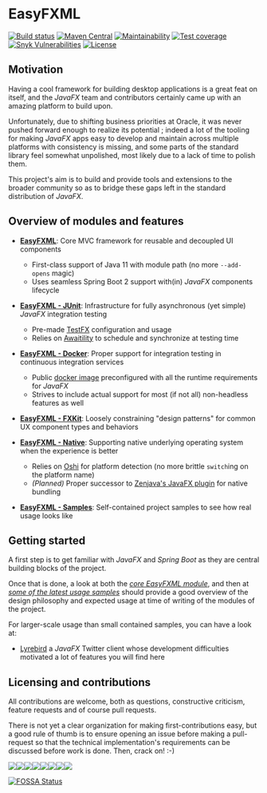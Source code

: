 # EasyFXML

[![Build status](https://img.shields.io/circleci/build/github/Tristan971/EasyFXML.svg?style=for-the-badge)](https://circleci.com/gh/Tristan971/EasyFXML)
[![Maven Central](https://img.shields.io/maven-central/v/moe.tristan/easyfxml-parent.svg?style=for-the-badge)](https://search.maven.org/artifact/moe.tristan/easyfxml-parent)
[![Maintainability](https://img.shields.io/codeclimate/maintainability/Tristan971/EasyFXML.svg?style=for-the-badge)](https://codeclimate.com/github/Tristan971/EasyFXML/maintainability)
[![Test coverage](https://img.shields.io/codeclimate/coverage/Tristan971/EasyFXML.svg?style=for-the-badge)](https://codeclimate.com/github/Tristan971/EasyFXML/test_coverage)
[![Snyk Vulnerabilities](https://img.shields.io/snyk/vulnerabilities/github/Tristan971/EasyFXML.svg?style=for-the-badge)](https://snyk.io/test/github/tristan971/easyfxml?targetFile=pom.xml)
[![License](https://img.shields.io/github/license/Tristan971/EasyFXML.svg?style=for-the-badge)](https://app.fossa.io/projects/git%2Bgithub.com%2FTristan971%2FEasyFXML?ref=badge_shield)

## Motivation

Having a cool framework for building desktop applications is a great feat on itself, and the _JavaFX_ team and contributors
certainly came up with an amazing platform to build upon.

Unfortunately, due to shifting business priorities at Oracle, it was never pushed forward enough to realize its potential ;
indeed a lot of the tooling for making _JavaFX_ apps easy to develop and maintain across multiple platforms with consistency
is missing, and some parts of the standard library feel somewhat unpolished, most likely due to a lack of time to polish them.

This project's aim is to build and provide tools and extensions to the broader community so as to bridge these gaps left
in the standard distribution of _JavaFX_.

## Overview of modules and features

- **[EasyFXML](easyfxml)**: Core MVC framework for reusable and decoupled UI components
  - First-class support of Java 11 with module path (no more `--add-opens` magic)
  - Uses seamless Spring Boot 2 support with(in) _JavaFX_ components lifecycle

- **[EasyFXML - JUnit](easyfxml-junit)**: Infrastructure for fully asynchronous (yet simple) _JavaFX_ integration testing
  - Pre-made [TestFX](https://github.com/TestFX/TestFX) configuration and usage
  - Relies on [Awaitility](https://github.com/awaitility/awaitility) to schedule and synchronize at testing time

- **[EasyFXML - Docker](easyfxml-docker)**: Proper support for integration testing in continuous integration services
  - Public [docker image](https://hub.docker.com/r/tristandeloche/easyfxml-docker) preconfigured with all the runtime requirements for _JavaFX_
  - Strives to include actual support for most (if not all) non-headless features as well

- **[EasyFXML - FXKit](easyfxml-fxkit)**: Loosely constraining "design patterns" for common UX component types and behaviors

- **[EasyFXML - Native](easyfxml-native)**: Supporting native underlying operating system when the experience is better
  - Relies on [Oshi](https://github.com/oshi/oshi) for platform detection (no more brittle `switch`ing on the platform name)
  - *(Planned)* Proper successor to [Zenjava's JavaFX plugin](https://github.com/javafx-maven-plugin/javafx-maven-plugin) for native bundling

- **[EasyFXML - Samples](easyfxml-samples)**: Self-contained project samples to see how real usage looks like

## Getting started
A first step is to get familiar with _JavaFX_ and _Spring Boot_ as they are central building blocks of the project.

Once that is done, a look at both the *[core EasyFXML module](easyfxml)*, and then at 
*[some of the latest usage samples](easyfxml-samples)* should provide a good overview of
the design philosophy and expected usage at time of writing of the modules of the project.

For larger-scale usage than small contained samples, you can have a look at:
- [Lyrebird](https://github.com/Tristan971/Lyrebird) a _JavaFX_ Twitter client whose development difficulties motivated a lot of
features you will find here

## Licensing and contributions
All contributions are welcome, both as questions, constructive criticism, feature requests and of course pull requests.

There is not yet a clear organization for making first-contributions easy, but a good rule of thumb is to ensure opening an issue
before making a pull-request so that the technical implementation's requirements can be discussed before work is done. Then, crack on! :-)

[![](https://sourcerer.io/fame/Tristan971/Tristan971/EasyFXML/images/0)](https://sourcerer.io/fame/Tristan971/Tristan971/EasyFXML/links/0)[![](https://sourcerer.io/fame/Tristan971/Tristan971/EasyFXML/images/1)](https://sourcerer.io/fame/Tristan971/Tristan971/EasyFXML/links/1)[![](https://sourcerer.io/fame/Tristan971/Tristan971/EasyFXML/images/2)](https://sourcerer.io/fame/Tristan971/Tristan971/EasyFXML/links/2)[![](https://sourcerer.io/fame/Tristan971/Tristan971/EasyFXML/images/3)](https://sourcerer.io/fame/Tristan971/Tristan971/EasyFXML/links/3)[![](https://sourcerer.io/fame/Tristan971/Tristan971/EasyFXML/images/4)](https://sourcerer.io/fame/Tristan971/Tristan971/EasyFXML/links/4)[![](https://sourcerer.io/fame/Tristan971/Tristan971/EasyFXML/images/5)](https://sourcerer.io/fame/Tristan971/Tristan971/EasyFXML/links/5)[![](https://sourcerer.io/fame/Tristan971/Tristan971/EasyFXML/images/6)](https://sourcerer.io/fame/Tristan971/Tristan971/EasyFXML/links/6)[![](https://sourcerer.io/fame/Tristan971/Tristan971/EasyFXML/images/7)](https://sourcerer.io/fame/Tristan971/Tristan971/EasyFXML/links/7)

[![FOSSA Status](https://app.fossa.io/api/projects/git%2Bgithub.com%2FTristan971%2FEasyFXML.svg?type=large)](https://app.fossa.io/projects/git%2Bgithub.com%2FTristan971%2FEasyFXML?ref=badge_large)
